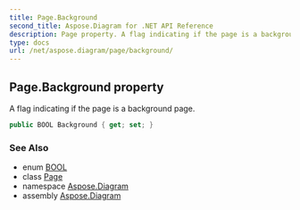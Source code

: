 ```yaml
---
title: Page.Background
second_title: Aspose.Diagram for .NET API Reference
description: Page property. A flag indicating if the page is a background page
type: docs
url: /net/aspose.diagram/page/background/
---
```

## Page.Background property

A flag indicating if the page is a background page.

```csharp
public BOOL Background { get; set; }
```

### See Also

* enum [BOOL](../../bool/)
* class [Page](../)
* namespace [Aspose.Diagram](../../page/)
* assembly [Aspose.Diagram](../../../)


